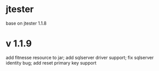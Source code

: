 jtester
=======

base on jtester 1.1.8

v 1.1.9
=======
add fitnesse resource to jar; add sqlserver driver support; fix sqlserver identity bug; add reset primary key support
